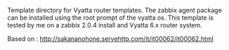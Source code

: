Template directory for Vyatta router templates. The zabbix agent package can be installed using the root prompt of the vyatta os. This template is tested by me on a zabbix 2.0.4 install and Vyatta 6.x router system.

Based on : http://sakananohone.servehttp.com/it/it00062/it00062.html
